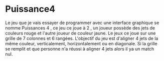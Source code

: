 # Puissance4
Le jeu que je vais essayer de programmer avec une interface graphique se nomme Puissances 4 , ce jeu ce joue à 2 , un joueur possède des jets de couleurs rouge et l'autre joueur de couleur jaune.
Le jeux ce joue sur une grille de 7 colonnes et 6 rangées.
L'objectif du jeu est d'aligner 4 jets de la même couleur, verticalement, horizontalement ou en diagonale.
Si la grille se remplit et que personne n'a réussi à aligner 4 jets alors il ya un match nul.
